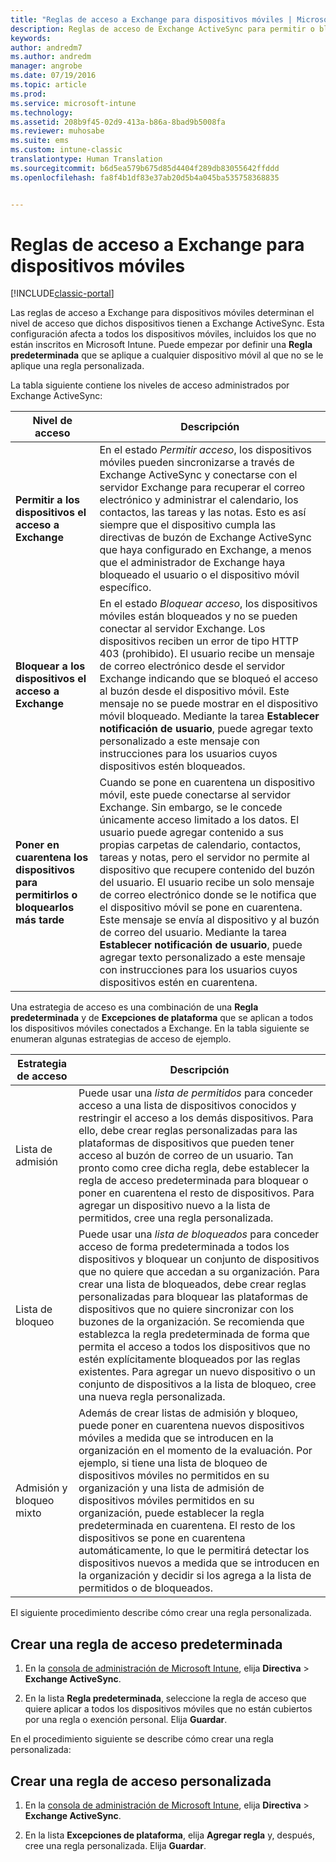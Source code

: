 ```yaml
---
title: "Reglas de acceso a Exchange para dispositivos móviles | Microsoft Docs"
description: Reglas de acceso de Exchange ActiveSync para permitir o bloquear las conexiones con dispositivos con EAS
keywords: 
author: andredm7
ms.author: andredm
manager: angrobe
ms.date: 07/19/2016
ms.topic: article
ms.prod: 
ms.service: microsoft-intune
ms.technology: 
ms.assetid: 208b9f45-02d9-413a-b86a-8bad9b5008fa
ms.reviewer: muhosabe
ms.suite: ems
ms.custom: intune-classic
translationtype: Human Translation
ms.sourcegitcommit: b6d5ea579b675d85d4404f289db83055642ffddd
ms.openlocfilehash: fa8f4b1df83e37ab20d5b4a045ba535758368835


---
```


# <a name="exchange-access-rules-for-mobile-devices"></a>Reglas de acceso a Exchange para dispositivos móviles

[!INCLUDE[classic-portal](../includes/classic-portal.md)]

Las reglas de acceso a Exchange para dispositivos móviles determinan el nivel de acceso que dichos dispositivos tienen a Exchange ActiveSync. Esta configuración afecta a todos los dispositivos móviles, incluidos los que no están inscritos en Microsoft Intune. Puede empezar por definir una **Regla predeterminada** que se aplique a cualquier dispositivo móvil al que no se le aplique una regla personalizada.

La tabla siguiente contiene los niveles de acceso administrados por Exchange ActiveSync:

|Nivel de acceso|Descripción|
|----------------|---------------|
|**Permitir a los dispositivos el acceso a Exchange**|En el estado *Permitir acceso*, los dispositivos móviles pueden sincronizarse a través de Exchange ActiveSync y conectarse con el servidor Exchange para recuperar el correo electrónico y administrar el calendario, los contactos, las tareas y las notas. Esto es así siempre que el dispositivo cumpla las directivas de buzón de Exchange ActiveSync que haya configurado en Exchange, a menos que el administrador de Exchange haya bloqueado el usuario o el dispositivo móvil específico.|
|**Bloquear a los dispositivos el acceso a Exchange**|En el estado *Bloquear acceso*, los dispositivos móviles están bloqueados y no se pueden conectar al servidor Exchange. Los dispositivos reciben un error de tipo HTTP 403 (prohibido). El usuario recibe un mensaje de correo electrónico desde el servidor Exchange indicando que se bloqueó el acceso al buzón desde el dispositivo móvil. Este mensaje no se puede mostrar en el dispositivo móvil bloqueado. Mediante la tarea **Establecer notificación de usuario**, puede agregar texto personalizado a este mensaje con instrucciones para los usuarios cuyos dispositivos estén bloqueados. |
|**Poner en cuarentena los dispositivos para permitirlos o bloquearlos más tarde**|Cuando se pone en cuarentena un dispositivo móvil, este puede conectarse al servidor Exchange. Sin embargo, se le concede únicamente acceso limitado a los datos. El usuario puede agregar contenido a sus propias carpetas de calendario, contactos, tareas y notas, pero el servidor no permite al dispositivo que recupere contenido del buzón del usuario. El usuario recibe un solo mensaje de correo electrónico donde se le notifica que el dispositivo móvil se pone en cuarentena. Este mensaje se envía al dispositivo y al buzón de correo del usuario. Mediante la tarea **Establecer notificación de usuario**, puede agregar texto personalizado a este mensaje con instrucciones para los usuarios cuyos dispositivos estén en cuarentena.|

Una estrategia de acceso es una combinación de una **Regla predeterminada** y de **Excepciones de plataforma** que se aplican a todos los dispositivos móviles conectados a Exchange. En la tabla siguiente se enumeran algunas estrategias de acceso de ejemplo.

|Estrategia de acceso|Descripción|
|-------------------|---------------|
|Lista de admisión|Puede usar una *lista de permitidos* para conceder acceso a una lista de dispositivos conocidos y restringir el acceso a los demás dispositivos. Para ello, debe crear reglas personalizadas para las plataformas de dispositivos que pueden tener acceso al buzón de correo de un usuario. Tan pronto como cree dicha regla, debe establecer la regla de acceso predeterminada para bloquear o poner en cuarentena el resto de dispositivos. Para agregar un dispositivo nuevo a la lista de permitidos, cree una regla personalizada.|
|Lista de bloqueo|Puede usar una *lista de bloqueados* para conceder acceso de forma predeterminada a todos los dispositivos y bloquear un conjunto de dispositivos que no quiere que accedan a su organización. Para crear una lista de bloqueados, debe crear reglas personalizadas para bloquear las plataformas de dispositivos que no quiere sincronizar con los buzones de la organización. Se recomienda que establezca la regla predeterminada de forma que permita el acceso a todos los dispositivos que no estén explícitamente bloqueados por las reglas existentes. Para agregar un nuevo dispositivo o un conjunto de dispositivos a la lista de bloqueo, cree una nueva regla personalizada.|
|Admisión y bloqueo mixto|Además de crear listas de admisión y bloqueo, puede poner en cuarentena nuevos dispositivos móviles a medida que se introducen en la organización en el momento de la evaluación. Por ejemplo, si tiene una lista de bloqueo de dispositivos móviles no permitidos en su organización y una lista de admisión de dispositivos móviles permitidos en su organización, puede establecer la regla predeterminada en cuarentena. El resto de los dispositivos se pone en cuarentena automáticamente, lo que le permitirá detectar los dispositivos nuevos a medida que se introducen en la organización y decidir si los agrega a la lista de permitidos o de bloqueados.|
El siguiente procedimiento describe cómo crear una regla personalizada.

## <a name="create-a-default-access-rule"></a>Crear una regla de acceso predeterminada

1.  En la [consola de administración de Microsoft Intune](http://manage.microsoft.com), elija **Directiva** &gt; **Exchange ActiveSync**.

2.  En la lista **Regla predeterminada**, seleccione la regla de acceso que quiere aplicar a todos los dispositivos móviles que no están cubiertos por una regla o exención personal. Elija **Guardar**.

En el procedimiento siguiente se describe cómo crear una regla personalizada:

## <a name="create-a-custom-access-rule"></a>Crear una regla de acceso personalizada

1. En la [consola de administración de Microsoft Intune](http://manage.microsoft.com), elija **Directiva** &gt; **Exchange ActiveSync**.

2.  En la lista **Excepciones de plataforma**, elija **Agregar regla** y, después, cree una regla personalizada. Elija **Guardar**.



<!--HONumber=Dec16_HO2-->


